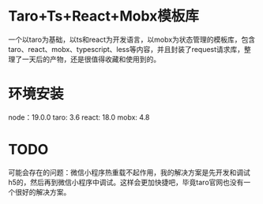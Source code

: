 # Taro+Ts+React+Mobx模板库  
一个以taro为基础，以ts和react为开发语言，以mobx为状态管理的模板库，包含taro、react、mobx、typescript、less等内容，并且封装了request请求库，整理了一天后的产物，还是很值得收藏和使用到的。

# 环境安装  
node：19.0.0
taro: 3.6
react: 18.0
mobx: 4.8

# TODO  
可能会存在的问题：微信小程序热重载不起作用，我的解决方案是先开发和调试h5的，然后再到微信小程序中调试。这样会更加快捷吧，毕竟taro官网也没有一个很好的解决方案。